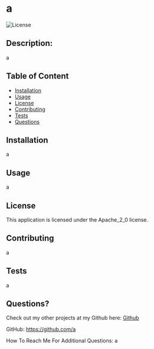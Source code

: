 # a
![License](https://img.shields.io/badge/License-Apache_2_0-lightblue.svg)
      
## Description:

a
  
## Table of Content
- [Installation](#installation)
- [Usage](#usage)
- [License](#license)
- [Contributing](#contributing)
- [Tests](#tests)
- [Questions](#questions)

## Installation

a

## Usage 

a

## License
    
  This application is licensed under the Apache_2_0 license.

## Contributing

a

## Tests

a

## Questions?

Check out my other projects at my Github here: [Github](https://github.com/a)

GitHub: https://github.com/a

How To Reach Me For Additional Questions: a

